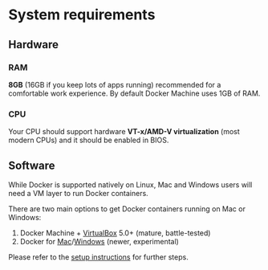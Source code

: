 # System requirements

## Hardware

### RAM

**8GB** (16GB if you keep lots of apps running) recommended for a comfortable work experience. By default Docker Machine uses 1GB of RAM.

### CPU

Your CPU should support hardware **VT-x/AMD-V virtualization** (most modern CPUs) and it should be enabled in BIOS.

## Software

While Docker is supported natively on Linux, Mac and Windows users will need a VM layer to run Docker containers.

There are two main options to get Docker containers running on Mac or Windows:

1. Docker Machine + [VirtualBox](https://www.virtualbox.org) 5.0+ (mature, battle-tested)
2. Docker for [Mac](https://docs.docker.com/docker-for-mac)/[Windows](https://docs.docker.com/docker-for-windows) (newer, experimental)

Please refer to the [setup instructions](env-setup.md#setup) for further steps.
